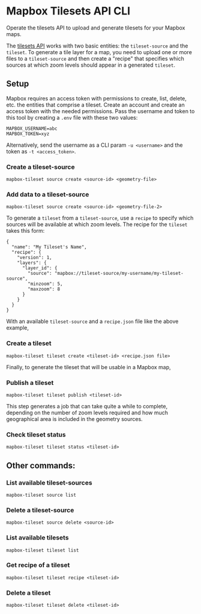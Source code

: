 # Mapbox Tilesets API CLI

Operate the tilesets API to upload and generate tilesets for your Mapbox maps.

The [tilesets API](https://docs.mapbox.com/api/maps/#tilesets) works with two basic entities: the `tileset-source` and the `tileset`. To generate a tile layer for a map, you need to upload one or more files to a `tileset-source` and then create a "recipe" that specifies which sources at which zoom levels should appear in a generated `tileset`.

## Setup

Mapbox requires an access token with permissions to create, list, delete, etc. the entities that comprise a tileset. Create an account and create an access token with the needed permissions. Pass the username and token to this tool by creating a `.env` file with these two values:

```
MAPBOX_USERNAME=abc
MAPBOX_TOKEN=xyz
```

Alternatively, send the username as a CLI param `-u <username>` and the token as `-t <access_token>`.

### Create a tileset-source

`mapbox-tileset source create <source-id> <geometry-file>`

### Add data to a tileset-source

`mapbox-tileset source create <source-id> <geometry-file-2>`

To generate a `tileset` from a `tileset-source`, use a `recipe` to specify which sources will be available at which zoom levels. The recipe for the `tileset` takes this form:

```
{
  "name": "My Tileset's Name",
  "recipe": {
    "version": 1,
    "layers": {
      "layer_id": {
        "source": "mapbox://tileset-source/my-username/my-tileset-source",
        "minzoom": 5,
        "maxzoom": 8
      }
    }
  }
}
```

With an available `tileset-source` and a `recipe.json` file like the above example,

### Create a tileset

`mapbox-tileset tileset create <tileset-id> <recipe.json file>`

Finally, to generate the tileset that will be usable in a Mapbox map,

### Publish a tileset

`mapbox-tileset tileset publish <tileset-id>`

This step generates a job that can take quite a while to complete, depending on the number of zoom levels required and how much geographical area is included in the geometry sources.

### Check tileset status

`mapbox-tileset tileset status <tileset-id>`

## Other commands:

### List available tileset-sources

`mapbox-tileset source list`

### Delete a tileset-source

`mapbox-tileset source delete <source-id>`

### List available tilesets

`mapbox-tileset tileset list`

### Get recipe of a tileset

`mapbox-tileset tileset recipe <tileset-id>`

### Delete a tileset

`mapbox-tileset tileset delete <tileset-id>`
